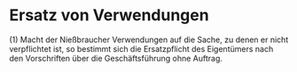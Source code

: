 # Ersatz von Verwendungen

(1) Macht der Nießbraucher Verwendungen auf die Sache, zu denen er nicht verpflichtet ist, so bestimmt sich die Ersatzpflicht des Eigentümers nach den Vorschriften über die Geschäftsführung ohne Auftrag.